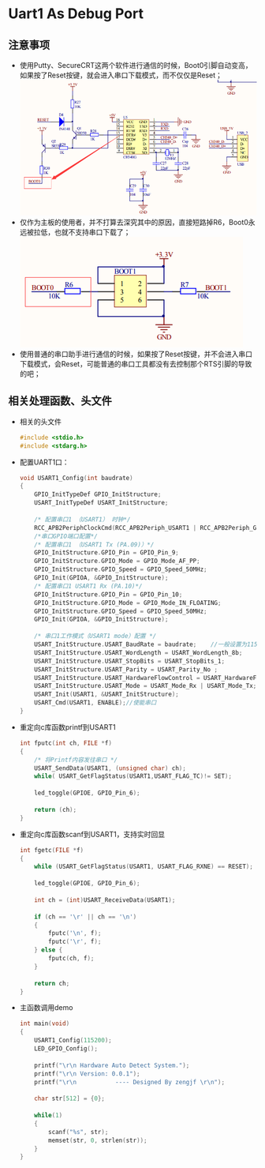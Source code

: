 # Uart1 As Debug Port

## 注意事项

* 使用Putty、SecureCRT这两个软件进行通信的时候，Boot0引脚自动变高，如果按了Reset按键，就会进入串口下载模式，而不仅仅是Reset；  
  ![../img/RTS_Pin_Pull_Boot0.png](../img/RTS_Pin_Pull_Boot0.png)
* 仅作为主板的使用者，并不打算去深究其中的原因，直接短路掉R6，Boot0永远被拉低，也就不支持串口下载了；  
  ![../img/Remove_UART_Donwload_Function.png](../img/Remove_UART_Donwload_Function.png)
* 使用普通的串口助手进行通信的时候，如果按了Reset按键，并不会进入串口下载模式，会Reset，可能普通的串口工具都没有去控制那个RTS引脚的导致的吧；

## 相关处理函数、头文件

* 相关的头文件
  ```C
  #include <stdio.h>
  #include <stdarg.h>
  ```

* 配置UART1口：
  ```C
  void USART1_Config(int baudrate)
  {
      GPIO_InitTypeDef GPIO_InitStructure;
      USART_InitTypeDef USART_InitStructure;
  
      /* 配置串口1 （USART1） 时钟*/
      RCC_APB2PeriphClockCmd(RCC_APB2Periph_USART1 | RCC_APB2Periph_GPIOA, ENABLE);
      /*串口GPIO端口配置*/
      /* 配置串口1 （USART1 Tx (PA.09)）*/
      GPIO_InitStructure.GPIO_Pin = GPIO_Pin_9;
      GPIO_InitStructure.GPIO_Mode = GPIO_Mode_AF_PP;
      GPIO_InitStructure.GPIO_Speed = GPIO_Speed_50MHz;
      GPIO_Init(GPIOA, &GPIO_InitStructure);    
      /* 配置串口1 USART1 Rx (PA.10)*/
      GPIO_InitStructure.GPIO_Pin = GPIO_Pin_10;
      GPIO_InitStructure.GPIO_Mode = GPIO_Mode_IN_FLOATING;
      GPIO_InitStructure.GPIO_Speed = GPIO_Speed_50MHz;
      GPIO_Init(GPIOA, &GPIO_InitStructure);
  
      /* 串口1工作模式（USART1 mode）配置 */
      USART_InitStructure.USART_BaudRate = baudrate;    //一般设置为115200;
      USART_InitStructure.USART_WordLength = USART_WordLength_8b;
      USART_InitStructure.USART_StopBits = USART_StopBits_1;
      USART_InitStructure.USART_Parity = USART_Parity_No ;
      USART_InitStructure.USART_HardwareFlowControl = USART_HardwareFlowControl_None;
      USART_InitStructure.USART_Mode = USART_Mode_Rx | USART_Mode_Tx;
      USART_Init(USART1, &USART_InitStructure); 
      USART_Cmd(USART1, ENABLE);//使能串口
  }
  ```
* 重定向c库函数printf到USART1
  ```C
  int fputc(int ch, FILE *f)
  {
      /* 将Printf内容发往串口 */
      USART_SendData(USART1, (unsigned char) ch);
      while( USART_GetFlagStatus(USART1,USART_FLAG_TC)!= SET);  
      
      led_toggle(GPIOE, GPIO_Pin_6);
      
      return (ch);
  }
  ```
* 重定向c库函数scanf到USART1，支持实时回显
  ```C
  int fgetc(FILE *f)
  {
      while (USART_GetFlagStatus(USART1, USART_FLAG_RXNE) == RESET);
      
      led_toggle(GPIOE, GPIO_Pin_6);
      
      int ch = (int)USART_ReceiveData(USART1); 
  
      if (ch == '\r' || ch == '\n')
      {
          fputc('\n', f);
          fputc('\r', f);
      } else {
          fputc(ch, f);
      }
      
      return ch;
  }
  ```
* 主函数调用demo
  ```C
  int main(void)
  {    
      USART1_Config(115200);
      LED_GPIO_Config();
  
      printf("\r\n Hardware Auto Detect System.");
      printf("\r\n Version: 0.0.1");
      printf("\r\n           ---- Designed By zengjf \r\n");
      
      char str[512] = {0};
  
      while(1)
      {
          scanf("%s", str);
          memset(str, 0, strlen(str));
      }
  }
  ```
